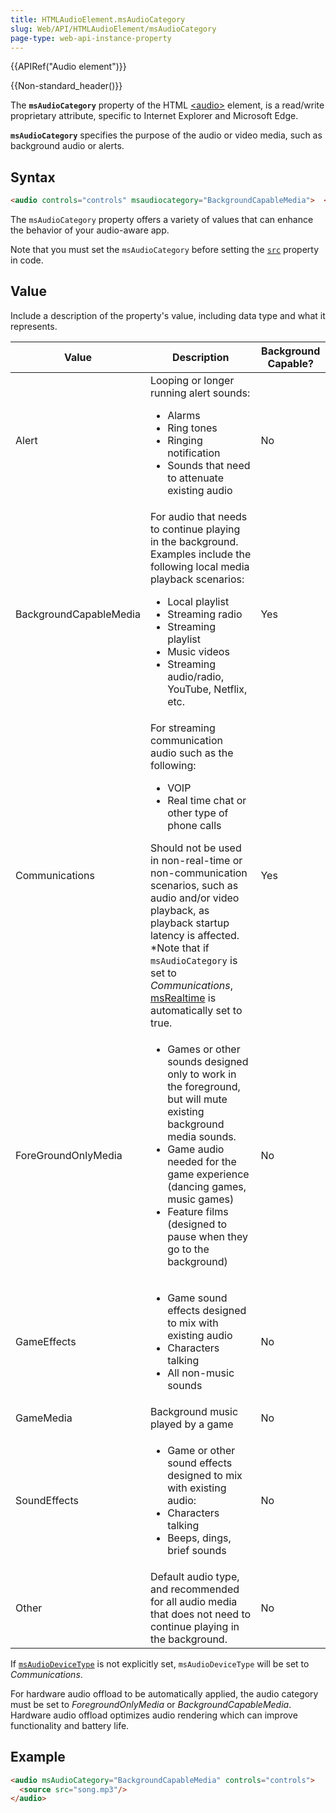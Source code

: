 ```yaml
---
title: HTMLAudioElement.msAudioCategory
slug: Web/API/HTMLAudioElement/msAudioCategory
page-type: web-api-instance-property
---
```


{{APIRef("Audio element")}}

{{Non-standard_header()}}

The **`msAudioCategory`** property of the HTML [\<audio>](/en-US/docs/Web/HTML/Element/audio) element, is a read/write proprietary attribute, specific to Internet Explorer and Microsoft Edge.

**`msAudioCategory`** specifies the purpose of the audio or video media, such as background audio or alerts.

## Syntax

```html
<audio controls="controls" msaudiocategory="BackgroundCapableMedia">  </audio>
```

The `msAudioCategory` property offers a variety of values that can enhance the behavior of your audio-aware app.

Note that you must set the `msAudioCategory` before setting the [`src`](/en-US/docs/Web/HTML/Element/audio) property in code.

## Value

Include a description of the property's value, including data type and what it represents.

<table class="standard-table">
  <thead>
    <tr>
      <th scope="col">Value</th>
      <th scope="col">Description</th>
      <th scope="col">Background Capable?</th>
    </tr>
  </thead>
  <tbody>
    <tr>
      <td>Alert</td>
      <td>
        Looping or longer running alert sounds:
        <ul>
          <li>Alarms</li>
          <li>Ring tones</li>
          <li>Ringing notification</li>
          <li>Sounds that need to attenuate existing audio</li>
        </ul>
      </td>
      <td>No</td>
    </tr>
    <tr>
      <td>BackgroundCapableMedia</td>
      <td>
        For audio that needs to continue playing in the background. Examples
        include the following local media playback scenarios:
        <ul>
          <li>Local playlist</li>
          <li>Streaming radio</li>
          <li>Streaming playlist</li>
          <li>Music videos</li>
          <li>Streaming audio/radio, YouTube, Netflix, etc.</li>
        </ul>
      </td>
      <td>Yes</td>
    </tr>
    <tr>
      <td>Communications</td>
      <td>
        For streaming communication audio such as the following:
        <ul>
          <li>VOIP</li>
          <li>Real time chat or other type of phone calls</li>
        </ul>
        Should not be used in non-real-time or non-communication scenarios, such
        as audio and/or video playback, as playback startup latency is affected.
        *Note that if <code>msAudioCategory</code> is set to
        <em>Communications</em>,
        <a href="/en-US/docs/Web/API/MsRealTime">msRealtime</a> is automatically
        set to true.
      </td>
      <td>Yes</td>
    </tr>
    <tr>
      <td>ForeGroundOnlyMedia</td>
      <td>
        <ul>
          <li>
            Games or other sounds designed only to work in the foreground, but
            will mute existing background media sounds.
          </li>
          <li>
            Game audio needed for the game experience (dancing games, music
            games)
          </li>
          <li>
            Feature films (designed to pause when they go to the background)
          </li>
        </ul>
      </td>
      <td>No</td>
    </tr>
    <tr>
      <td>GameEffects</td>
      <td>
        <ul>
          <li>Game sound effects designed to mix with existing audio</li>
          <li>Characters talking</li>
          <li>All non-music sounds</li>
        </ul>
      </td>
      <td>No</td>
    </tr>
    <tr>
      <td>GameMedia</td>
      <td>Background music played by a game</td>
      <td>No</td>
    </tr>
    <tr>
      <td>SoundEffects</td>
      <td>
        <ul>
          <li>
            Game or other sound effects designed to mix with existing audio:
          </li>
          <li>Characters talking</li>
          <li>Beeps, dings, brief sounds</li>
        </ul>
      </td>
      <td>No</td>
    </tr>
    <tr>
      <td>Other</td>
      <td>
        Default audio type, and recommended for all audio media that does not
        need to continue playing in the background.
      </td>
      <td>No</td>
    </tr>
  </tbody>
</table>

If [`msAudioDeviceType`](/en-US/docs/Web/API/HTMLAudioElement/msAudioDeviceType) is not explicitly set, `msAudioDeviceType` will be set to _Communications_.

For hardware audio offload to be automatically applied, the audio category must be set to _ForegroundOnlyMedia_ or _BackgroundCapableMedia_. Hardware audio offload optimizes audio rendering which can improve functionality and battery life.

## Example

```html
<audio msAudioCategory="BackgroundCapableMedia" controls="controls">
  <source src="song.mp3"/>
</audio>
```
